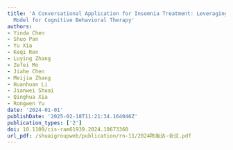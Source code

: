 ```yaml
---
title: 'A Conversational Application for Insomnia Treatment: Leveraging the ChatGLM-LoRA
  Model for Cognitive Behavioral Therapy'
authors:
- Yinda Chen
- Shuo Pan
- Yu Xia
- Keqi Ren
- Luying Zhang
- Zefei Mo
- Jiahe Chen
- Meijia Zhang
- Huanhuan Li
- Jianwei Shuai
- Qinghua Xia
- Rongwen Yu
date: '2024-01-01'
publishDate: '2025-02-18T11:21:34.164046Z'
publication_types: ['2']
doi: 10.1109/cis-ram61939.2024.10673360
url_pdf: /shuaigroupweb/publication/rn-11/2024陈胤达-会议.pdf
---
```

